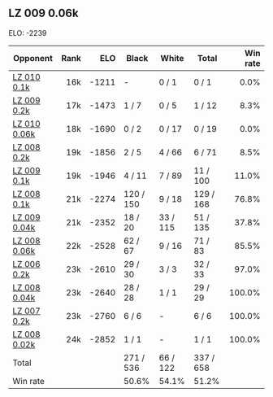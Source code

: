 ## LZ 009 0.06k ##

ELO: -2239

Opponent | Rank | ELO | Black | White | Total | Win rate
---------|-----:|----:|-------|-------|-------|-------:
[LZ 010 0.1k](LZ%20010%200.1k.md) | 16k | -1211 | - | 0 / 1 | 0 / 1 | 0.0%
[LZ 009 0.2k](LZ%20009%200.2k.md) | 17k | -1473 | 1 / 7 | 0 / 5 | 1 / 12 | 8.3%
[LZ 010 0.06k](LZ%20010%200.06k.md) | 18k | -1690 | 0 / 2 | 0 / 17 | 0 / 19 | 0.0%
[LZ 008 0.2k](LZ%20008%200.2k.md) | 19k | -1856 | 2 / 5 | 4 / 66 | 6 / 71 | 8.5%
[LZ 009 0.1k](LZ%20009%200.1k.md) | 19k | -1946 | 4 / 11 | 7 / 89 | 11 / 100 | 11.0%
[LZ 008 0.1k](LZ%20008%200.1k.md) | 21k | -2274 | 120 / 150 | 9 / 18 | 129 / 168 | 76.8%
[LZ 009 0.04k](LZ%20009%200.04k.md) | 21k | -2352 | 18 / 20 | 33 / 115 | 51 / 135 | 37.8%
[LZ 008 0.06k](LZ%20008%200.06k.md) | 22k | -2528 | 62 / 67 | 9 / 16 | 71 / 83 | 85.5%
[LZ 006 0.2k](LZ%20006%200.2k.md) | 23k | -2610 | 29 / 30 | 3 / 3 | 32 / 33 | 97.0%
[LZ 008 0.04k](LZ%20008%200.04k.md) | 23k | -2640 | 28 / 28 | 1 / 1 | 29 / 29 | 100.0%
[LZ 007 0.2k](LZ%20007%200.2k.md) | 23k | -2760 | 6 / 6 | - | 6 / 6 | 100.0%
[LZ 008 0.02k](LZ%20008%200.02k.md) | 24k | -2852 | 1 / 1 | - | 1 / 1 | 100.0%
Total | | | 271 / 536 | 66 / 122 | 337 / 658 | 
Win rate| | | 50.6% | 54.1% | 51.2% | 
